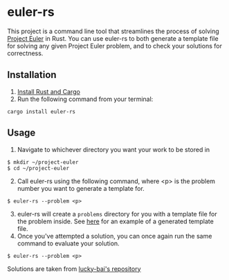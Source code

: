 # euler-rs
This project is a command line tool that streamlines the process of solving [Project Euler](https://projecteuler.net/) in Rust. You can use euler-rs to both generate a template file for solving any given Project Euler problem, and to check your solutions for correctness.

## Installation

1. [Install Rust and Cargo](https://www.rust-lang.org/tools/install)
2. Run the following command from your terminal:
```
cargo install euler-rs
```
## Usage
1. Navigate to whichever directory you want your work to be stored in
```
$ mkdir ~/project-euler
$ cd ~/project-euler 
```
2. Call euler-rs using the following command, where \<p> is the problem number you want to generate a template for.
```
$ euler-rs --problem <p>
```

3. euler-rs will create a `problems` directory for you with a template file for the problem inside. See [here](https://github.com/abbasio/euler-rs/blob/main/problems/example.rs) for an example of a generated template file.
4. Once you've attempted a solution, you can once again run the same command to evaluate your solution.
```
$ euler-rs --problem <p>
```
Solutions are taken from [lucky-bai's repository](https://github.com/lucky-bai/projecteuler-solutions)

